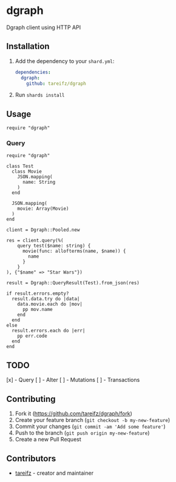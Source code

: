 # dgraph

Dgraph client using HTTP API

## Installation

1. Add the dependency to your `shard.yml`:

   ```yaml
   dependencies:
     dgraph:
       github: tareifz/dgraph
   ```

2. Run `shards install`

## Usage

```crystal
require "dgraph"
```

### Query

```crystal
require "dgraph"

class Test
  class Movie
    JSON.mapping(
      name: String
    )
  end

  JSON.mapping(
    movie: Array(Movie)
  )
end

client = Dgraph::Pooled.new

res = client.query(%(
    query test($name: string) {
      movie(func: allofterms(name, $name)) {
        name
      }
    }
), {"$name" => "Star Wars"})

result = Dgraph::QueryResult(Test).from_json(res)

if result.errors.empty?
  result.data.try do |data|
    data.movie.each do |mov|
      pp mov.name
    end
  end
else
  result.errors.each do |err|
    pp err.code
  end
end
```

## TODO

[x] - Query
[ ] - Alter
[ ] - Mutations
[ ] - Transactions

## Contributing

1. Fork it (<https://github.com/tareifz/dgraph/fork>)
2. Create your feature branch (`git checkout -b my-new-feature`)
3. Commit your changes (`git commit -am 'Add some feature'`)
4. Push to the branch (`git push origin my-new-feature`)
5. Create a new Pull Request

## Contributors

- [tareifz](https://github.com/tareifz) - creator and maintainer
